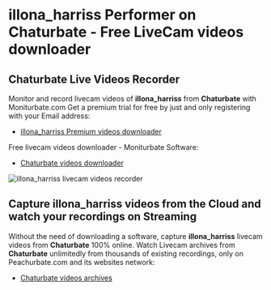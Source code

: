 # illona_harriss Performer on Chaturbate - Free LiveCam videos downloader

## Chaturbate Live Videos Recorder

Monitor and record livecam videos of **illona_harriss** from **Chaturbate** with Moniturbate.com
Get a premium trial for free by just and only registering with your Email address:
* [illona_harriss Premium videos downloader](https://moniturbate.com/request-demo-licence-key.html)

Free livecam videos downloader - Moniturbate Software:
* [Chaturbate videos downloader](https://moniturbate.com/moniturbate-download-software.html)

![illona_harriss livecam videos recorder](https://peachurnet.com/templates/moniturbate-software.png)


## Capture illona_harriss videos from the Cloud and watch your recordings on Streaming

Without the need of downloading a software, capture **illona_harriss** livecam videos from **Chaturbate** 100% online.
Watch Livecam archives from **Chaturbate** unlimitedly from thousands of existing recordings, only on Peachurbate.com and its websites network:
* [Chaturbate videos archives](https://peachurnet.com/)